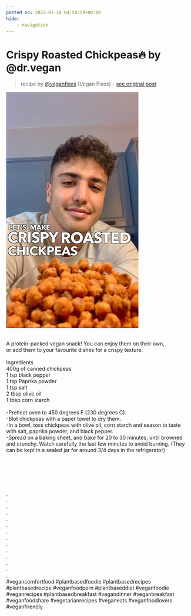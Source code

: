 ```yaml
---
posted on: 2022-01-18 04:50:59+00:00
hide:
    - navigation
---
```


# Crispy Roasted Chickpeas🔥 by @dr.vegan  

> recipe by [@veganfixes](https://www.instagram.com/veganfixes/) 
(Vegan Fixes) - [see original post](https://instagram.com/p/CY289c2DVxh)

![](../img/veganfixes_18-01-2022_0401.png)

\
A protein-packed vegan snack! You can enjoy them on their own, \
or add them to your favourite dishes for a crispy texture. \
\
Ingredients\
400g of canned chickpeas\
1 tsp black pepper\
1 tsp Paprika powder\
1 tsp salt\
2 tbsp olive oil\
1 tbsp corn starch \
\
-Preheat oven to 450 degrees F (230 degrees C).\
-Blot chickpeas with a paper towel to dry them.\
-In a bowl, toss chickpeas with olive oil, corn starch and season to taste with salt, paprika powder, and black pepper.\
-Spread on a baking sheet, and bake for 20 to 30 minutes, until browned and crunchy. Watch carefully the last few minutes to avoid burning. (They can be kept in a sealed jar for around 3/4 days in the refrigerator) \
\
⁣\
⁣\
⁣\
⁣\
⁣\
⁣.\
.\
.\
.\
.\
.\
.\
.\
.\
.\
.\
.\
.\
.\
\#vegancomfortfood \#plantbasedfoodie \#plantbasedrecipes \#plantbasedrecipe \#veganfoodporn \#plantbaseddiet \#veganfoodie \#veganrecipes \#plantbasedbreakfast \#vegandinner \#veganbreakfast \#veganfoodshare \#vegetarianrecipes \#veganeats \#veganfoodlovers \#veganfriendly\
⁣\
⁣\
⁣\
⁣\
⁣\
⁣ 